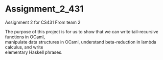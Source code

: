 # Assignment_2_431
Assignment 2 for CS431 From team 2

The purpose of this project is for us to show that we can write tail-recursive functions in OCaml,  
 manipulate data structures in OCaml, understand beta-reduction in lambda calculus, and write  
 elementary Haskell phrases.
